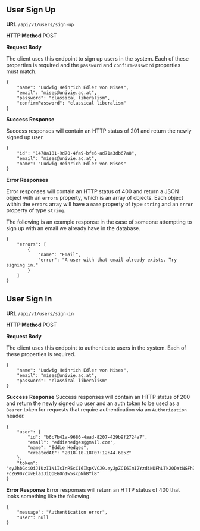 ## User Sign Up

**URL** `/api/v1/users/sign-up`

**HTTP Method** POST

**Request Body**

The client uses this endpoint to sign up users in the system. Each of these properties is required and the `password` and `confirmPassword`
properties must match.

```
{
	"name": "Ludwig Heinrich Edler von Mises",
	"email": "mises@univie.ac.at",
	"password": "classical liberalism",
	"confirmPassword": "classical liberalism"
}
```

**Success Response**

Success responses will contain an HTTP status of 201 and return the newly signed up user.

```
{
    "id": "1478a181-9d70-4fa9-bfe6-ad71a3db67a8",
    "email": "mises@univie.ac.at",
    "name": "Ludwig Heinrich Edler von Mises"
}
```

**Error Responses**

Error responses will contain an HTTP status of 400 and return a JSON object with an `errors` property, which is an array of objects. Each object within the `errors` array will have a `name`
property of type `string` and an `error` property of type `string`.

The following is an example response in the case of someone attempting to sign up with an email we already have in the database.

```
{
    "errors": [
        {
            "name": "Email",
            "error": "A user with that email already exists. Try signing in."
        }
    ]
}
```

## User Sign In

**URL** `/api/v1/users/sign-in`

**HTTP Method** POST

**Request Body**

The client uses this endpoint to authenticate users in the system. Each of these properties is required.

```
{
	"name": "Ludwig Heinrich Edler von Mises",
	"email": "mises@univie.ac.at",
	"password": "classical liberalism"
}
```

**Success Response**
Success responses will contain an HTTP status of 200 and return the newly signed up user and an auth token to be used as a `Bearer` token for
requests that require authentication via an `Authorization` header.

```
{
    "user": {
        "id": "b6c7b41a-9686-4aad-8207-429b9f2724a7",
        "email": "eddiehedges@gmail.com",
        "name": "Eddie Hedges",
        "createdAt": "2018-10-18T07:12:44.605Z"
    },
    "token": "eyJhbGciOiJIUzI1NiIsInR5cCI6IkpXVCJ9.eyJpZCI6ImI2YzdiNDFhLTk2ODYtNGFhZC04MjA3LTQyOWI5ZjI3MjRhNyIsImVtYWlsIjoiZWRkaWVoZWRnZXNAZ21haWwuY29tIiwibmFtZSI6IkVkZGllIEhlZGdlcyIsImNyZWF0ZWRBdCI6IjIwMTgtMTAtMThUMDc6MTI6NDQuNjA1WiIsImlhdCI6MTUzOTgyOTE2NH0.HqzLIaiN-FcZG907cxvElaIJiQpEGOn1w5scpNhBYl8"
}
```

**Error Response**
Error responses will return an HTTP status of 400 that looks something like the following.

```
{
    "message": "Authentication error",
    "user": null
}
```
